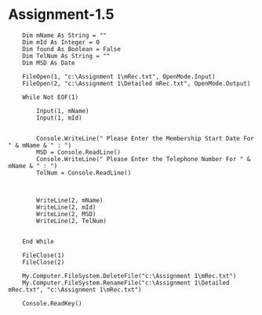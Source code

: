 # Assignment-1.5

        Dim mName As String = ""
        Dim mId As Integer = 0
        Dim found As Boolean = False
        Dim TelNum As String = ""
        Dim MSD As Date

        FileOpen(1, "c:\Assignment 1\mRec.txt", OpenMode.Input)
        FileOpen(2, "c:\Assignment 1\Detailed mRec.txt", OpenMode.Output)

        While Not EOF(1)

            Input(1, mName)
            Input(1, mId)


            Console.WriteLine(" Please Enter the Membership Start Date For " & mName & " : ")
            MSD = Console.ReadLine()
            Console.WriteLine(" Please Enter the Telephone Number For " & mName & " : ")
            TelNum = Console.ReadLine()



            WriteLine(2, mName)
            WriteLine(2, mId)
            WriteLine(2, MSD)
            WriteLine(2, TelNum)


        End While

        FileClose(1)
        FileClose(2)

        My.Computer.FileSystem.DeleteFile("c:\Assignment 1\mRec.txt")
        My.Computer.FileSystem.RenameFile("c:\Assignment 1\Detailed mRec.txt", "c:\Assignment 1\mRec.txt")

        Console.ReadKey()
